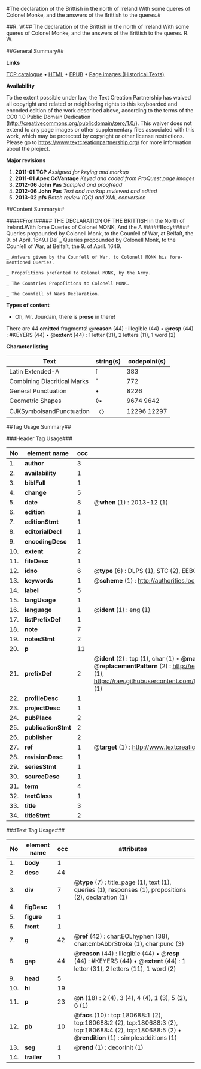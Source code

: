 #The declaration of the Brittish in the north of Ireland With some queres of Colonel Monke, and the answers of the Brittish to the queres.#

##R. W.##
The declaration of the Brittish in the north of Ireland With some queres of Colonel Monke, and the answers of the Brittish to the queres.
R. W.

##General Summary##

**Links**

[TCP catalogue](http://www.ota.ox.ac.uk/tcp/)  • 
[HTML](http://tei.it.ox.ac.uk/tcp/Texts-HTML/free/B10/B10247.html)  • 
[EPUB](http://tei.it.ox.ac.uk/tcp/Texts-EPUB/free/B10/B10247.epub) • 
[Page images (Historical Texts)](https://historicaltexts.jisc.ac.uk/eebo-61297189e)

**Availability**

To the extent possible under law, the Text Creation Partnership has waived all copyright and related or neighboring rights to this keyboarded and encoded edition of the work described above, according to the terms of the CC0 1.0 Public Domain Dedication (http://creativecommons.org/publicdomain/zero/1.0/). This waiver does not extend to any page images or other supplementary files associated with this work, which may be protected by copyright or other license restrictions. Please go to https://www.textcreationpartnership.org/ for more information about the project.

**Major revisions**

1. __2011-01__ __TCP__ *Assigned for keying and markup*
1. __2011-01__ __Apex CoVantage__ *Keyed and coded from ProQuest page images*
1. __2012-06__ __John Pas__ *Sampled and proofread*
1. __2012-06__ __John Pas__ *Text and markup reviewed and edited*
1. __2013-02__ __pfs__ *Batch review (QC) and XML conversion*

##Content Summary##

#####Front#####
THE DECLARATION OF THE BRITTISH in the North of Ireland.With ſome Queries of Colonel MONK, And the A
#####Body#####
Queries propounded by Colonell Monk, to the Counſell of War, at Belfaſt, the 9. of April. 1649.I Deſ
    _ Queries propounded by Colonell Monk, to the Counſell of War, at Belfaſt, the 9. of April. 1649.

    _ Anſwers given by the Counſell of War, to Colonell MONK his fore-mentioned Queries.

    _ Propoſitions preſented to Colonel MONK, by the Army.

    _ The Countries Propoſitions to Colonell MONK.

    _ The Counſell of Wars Declaration.

**Types of content**

  * Oh, Mr. Jourdain, there is **prose** in there!

There are 44 **omitted** fragments! 
 @__reason__ (44) : illegible (44)  •  @__resp__ (44) : #KEYERS (44)  •  @__extent__ (44) : 1 letter (31), 2 letters (11), 1 word (2)

**Character listing**


|Text|string(s)|codepoint(s)|
|---|---|---|
|Latin Extended-A|ſ|383|
|Combining             Diacritical Marks|̄|772|
|General Punctuation|•|8226|
|Geometric Shapes|◊▪|9674 9642|
|CJKSymbolsandPunctuation|〈〉|12296 12297|

##Tag Usage Summary##

###Header Tag Usage###

|No|element name|occ|attributes|
|---|---|---|---|
|1.|__author__|3||
|2.|__availability__|1||
|3.|__biblFull__|1||
|4.|__change__|5||
|5.|__date__|8| @__when__ (1) : 2013-12 (1)|
|6.|__edition__|1||
|7.|__editionStmt__|1||
|8.|__editorialDecl__|1||
|9.|__encodingDesc__|1||
|10.|__extent__|2||
|11.|__fileDesc__|1||
|12.|__idno__|6| @__type__ (6) : DLPS (1), STC (2), EEBO-CITATION (1), OCLC (1), VID (1)|
|13.|__keywords__|1| @__scheme__ (1) : http://authorities.loc.gov/ (1)|
|14.|__label__|5||
|15.|__langUsage__|1||
|16.|__language__|1| @__ident__ (1) : eng (1)|
|17.|__listPrefixDef__|1||
|18.|__note__|7||
|19.|__notesStmt__|2||
|20.|__p__|11||
|21.|__prefixDef__|2| @__ident__ (2) : tcp (1), char (1)  •  @__matchPattern__ (2) : ([0-9\-]+):([0-9IVX]+) (1), (.+) (1)  •  @__replacementPattern__ (2) : http://eebo.chadwyck.com/downloadtiff?vid=$1&page=$2 (1), https://raw.githubusercontent.com/textcreationpartnership/Texts/master/tcpchars.xml#$1 (1)|
|22.|__profileDesc__|1||
|23.|__projectDesc__|1||
|24.|__pubPlace__|2||
|25.|__publicationStmt__|2||
|26.|__publisher__|2||
|27.|__ref__|1| @__target__ (1) : http://www.textcreationpartnership.org/docs/. (1)|
|28.|__revisionDesc__|1||
|29.|__seriesStmt__|1||
|30.|__sourceDesc__|1||
|31.|__term__|4||
|32.|__textClass__|1||
|33.|__title__|3||
|34.|__titleStmt__|2||


###Text Tag Usage###

|No|element name|occ|attributes|
|---|---|---|---|
|1.|__body__|1||
|2.|__desc__|44||
|3.|__div__|7| @__type__ (7) : title_page (1), text (1), queries (1), responses (1), propositions (2), declaration (1)|
|4.|__figDesc__|1||
|5.|__figure__|1||
|6.|__front__|1||
|7.|__g__|42| @__ref__ (42) : char:EOLhyphen (38), char:cmbAbbrStroke (1), char:punc (3)|
|8.|__gap__|44| @__reason__ (44) : illegible (44)  •  @__resp__ (44) : #KEYERS (44)  •  @__extent__ (44) : 1 letter (31), 2 letters (11), 1 word (2)|
|9.|__head__|5||
|10.|__hi__|19||
|11.|__p__|23| @__n__ (18) : 2 (4), 3 (4), 4 (4), 1 (3), 5 (2), 6 (1)|
|12.|__pb__|10| @__facs__ (10) : tcp:180688:1 (2), tcp:180688:2 (2), tcp:180688:3 (2), tcp:180688:4 (2), tcp:180688:5 (2)  •  @__rendition__ (1) : simple:additions (1)|
|13.|__seg__|1| @__rend__ (1) : decorInit (1)|
|14.|__trailer__|1||
